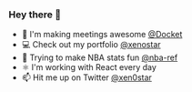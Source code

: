 ### Hey there 👋

- 💼 I'm making meetings awesome [@Docket](https://www.dockethq.com/)
- 💻 Check out my portfolio [@xenostar](http://xenostar.net/)
- 🏀 Trying to make NBA stats fun [@nba-ref](https://www.nba-ref.com/)
- ⚛️ I'm working with React every day
- 📫 Hit me up on Twitter [@xen0star](https://twitter.com/xen0star)
